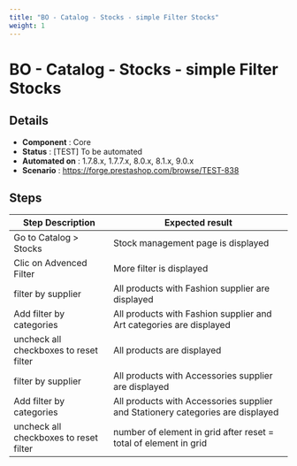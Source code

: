 ```yaml
---
title: "BO - Catalog - Stocks - simple Filter Stocks"
weight: 1
---
```


# BO - Catalog - Stocks - simple Filter Stocks
## Details
* **Component** : Core
* **Status** : [TEST] To be automated
* **Automated on** : 1.7.8.x, 1.7.7.x, 8.0.x, 8.1.x, 9.0.x
* **Scenario** : https://forge.prestashop.com/browse/TEST-838

## Steps
| Step Description | Expected result |
| ----- | ----- |
| Go to Catalog > Stocks | Stock management page is displayed |
| Clic on Advenced Filter | More filter is displayed |
| filter by supplier | All products with Fashion supplier are displayed |
| Add filter by categories | All products with Fashion supplier and Art categories are displayed |
| uncheck all checkboxes to reset filter | All products are displayed |
| filter by supplier | All products with Accessories supplier are displayed |
| Add filter by categories | All products with Accessories supplier and Stationery categories are displayed |
| uncheck all checkboxes to reset filter | number of element in grid after reset = total of element in grid |
